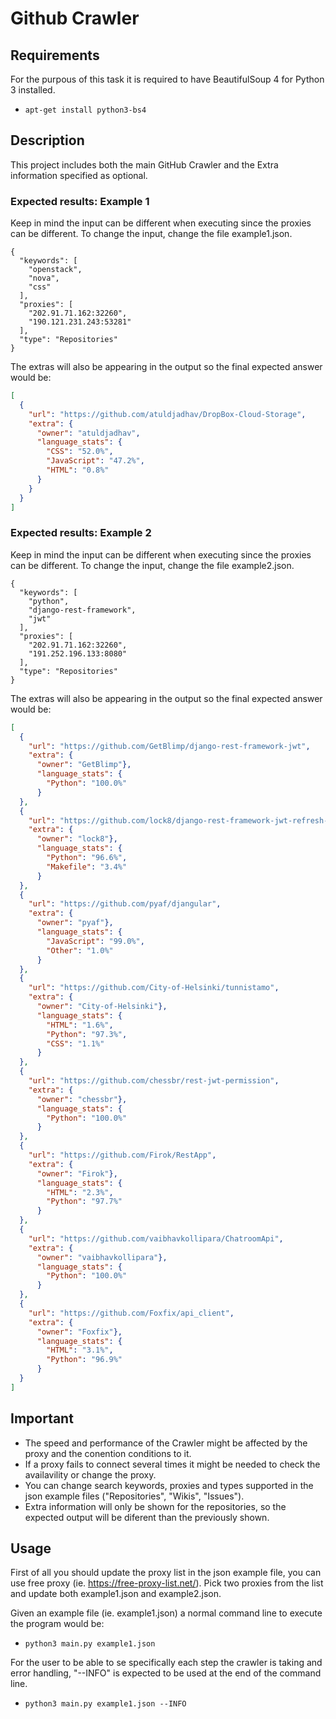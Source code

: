 # Github Crawler

## Requirements
For the purpous of this task it is required to have BeautifulSoup 4 for Python 3 installed.

* `apt-get install python3-bs4`


## Description
This project includes both the main GitHub Crawler and the Extra information specified as optional. 


### Expected results: Example 1

Keep in mind the input can be different when executing since the proxies can be different. To change the input, change the file example1.json.
```shell
{
  "keywords": [
    "openstack",
    "nova",
    "css"
  ],
  "proxies": [
    "202.91.71.162:32260",
    "190.121.231.243:53281"
  ],
  "type": "Repositories"
}
```
The extras will also be appearing in the output so the final expected answer would be:
```json
[
  {
    "url": "https://github.com/atuldjadhav/DropBox-Cloud-Storage", 
    "extra": {
      "owner": "atuldjadhav",
      "language_stats": {
        "CSS": "52.0%", 
        "JavaScript": "47.2%", 
        "HTML": "0.8%"
      } 
    }
  }
]
```

### Expected results: Example 2

Keep in mind the input can be different when executing since the proxies can be different. To change the input, change the file example2.json.
```shell
{
  "keywords": [
    "python",
    "django-rest-framework",
    "jwt"
  ],
  "proxies": [
    "202.91.71.162:32260",
    "191.252.196.133:8080"
  ],
  "type": "Repositories"
}
```

The extras will also be appearing in the output so the final expected answer would be:
```json
[
  {
    "url": "https://github.com/GetBlimp/django-rest-framework-jwt",
    "extra": {
      "owner": "GetBlimp"},
      "language_stats": {
        "Python": "100.0%"
      } 
  }, 
  {
    "url": "https://github.com/lock8/django-rest-framework-jwt-refresh-token",
    "extra": {
      "owner": "lock8"}, 
      "language_stats": {
        "Python": "96.6%", 
        "Makefile": "3.4%"
      } 
  }, 
  {
    "url": "https://github.com/pyaf/djangular",
    "extra": {
      "owner": "pyaf"}, 
      "language_stats": {
        "JavaScript": "99.0%", 
        "Other": "1.0%"
      } 
  }, 
  {
    "url": "https://github.com/City-of-Helsinki/tunnistamo",
    "extra": {
      "owner": "City-of-Helsinki"}, 
      "language_stats": {
        "HTML": "1.6%", 
        "Python": "97.3%", 
        "CSS": "1.1%"
      }
  },
  {
    "url": "https://github.com/chessbr/rest-jwt-permission",
    "extra": {
      "owner": "chessbr"}, 
      "language_stats": {
        "Python": "100.0%"
      }
  }, 
  {
    "url": "https://github.com/Firok/RestApp",
    "extra": {
      "owner": "Firok"}, 
      "language_stats": {
        "HTML": "2.3%", 
        "Python": "97.7%"
      }
  }, 
  {
    "url": "https://github.com/vaibhavkollipara/ChatroomApi",
    "extra": {
      "owner": "vaibhavkollipara"}, 
      "language_stats": {
        "Python": "100.0%"
      }
  }, 
  {
    "url": "https://github.com/Foxfix/api_client",
    "extra": {
      "owner": "Foxfix"}, 
      "language_stats": {
        "HTML": "3.1%", 
        "Python": "96.9%"
      } 
  }
]
```

## Important


* The speed and performance of the Crawler might be affected by the proxy and the conention conditions to it.
* If a proxy fails to connect several times it might be needed to check the availavility or change the proxy.
* You can change search keywords, proxies and types supported in the json example files ("Repositories", "Wikis", "Issues").
* Extra information will only be shown for the repositories, so the expected output will be diferent than the previously shown.

## Usage

First of all you should update the proxy list in the json example file, you can use free proxy (ie. https://free-proxy-list.net/). Pick two proxies from the list and update both example1.json and example2.json.

Given an example file (ie. example1.json) a normal command line to execute the program would be:

* `python3 main.py example1.json`

For the user to be able to se specifically each step the crawler is taking and error handling, "--INFO" is expected to be used at the end of the command line.

* `python3 main.py example1.json --INFO`